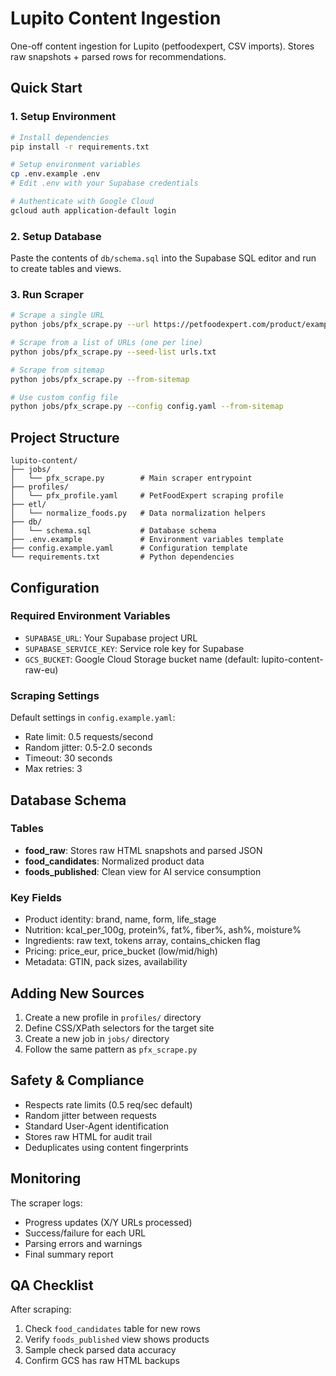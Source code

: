 # Lupito Content Ingestion

One-off content ingestion for Lupito (petfoodexpert, CSV imports). Stores raw snapshots + parsed rows for recommendations.

## Quick Start

### 1. Setup Environment

```bash
# Install dependencies
pip install -r requirements.txt

# Setup environment variables
cp .env.example .env
# Edit .env with your Supabase credentials

# Authenticate with Google Cloud
gcloud auth application-default login
```

### 2. Setup Database

Paste the contents of `db/schema.sql` into the Supabase SQL editor and run to create tables and views.

### 3. Run Scraper

```bash
# Scrape a single URL
python jobs/pfx_scrape.py --url https://petfoodexpert.com/product/example

# Scrape from a list of URLs (one per line)
python jobs/pfx_scrape.py --seed-list urls.txt

# Scrape from sitemap
python jobs/pfx_scrape.py --from-sitemap

# Use custom config file
python jobs/pfx_scrape.py --config config.yaml --from-sitemap
```

## Project Structure

```
lupito-content/
├── jobs/
│   └── pfx_scrape.py        # Main scraper entrypoint
├── profiles/
│   └── pfx_profile.yaml     # PetFoodExpert scraping profile
├── etl/
│   └── normalize_foods.py   # Data normalization helpers
├── db/
│   └── schema.sql           # Database schema
├── .env.example             # Environment variables template
├── config.example.yaml      # Configuration template
└── requirements.txt         # Python dependencies
```

## Configuration

### Required Environment Variables

- `SUPABASE_URL`: Your Supabase project URL
- `SUPABASE_SERVICE_KEY`: Service role key for Supabase
- `GCS_BUCKET`: Google Cloud Storage bucket name (default: lupito-content-raw-eu)

### Scraping Settings

Default settings in `config.example.yaml`:
- Rate limit: 0.5 requests/second
- Random jitter: 0.5-2.0 seconds
- Timeout: 30 seconds
- Max retries: 3

## Database Schema

### Tables

- **food_raw**: Stores raw HTML snapshots and parsed JSON
- **food_candidates**: Normalized product data
- **foods_published**: Clean view for AI service consumption

### Key Fields

- Product identity: brand, name, form, life_stage
- Nutrition: kcal_per_100g, protein%, fat%, fiber%, ash%, moisture%
- Ingredients: raw text, tokens array, contains_chicken flag
- Pricing: price_eur, price_bucket (low/mid/high)
- Metadata: GTIN, pack sizes, availability

## Adding New Sources

1. Create a new profile in `profiles/` directory
2. Define CSS/XPath selectors for the target site
3. Create a new job in `jobs/` directory
4. Follow the same pattern as `pfx_scrape.py`

## Safety & Compliance

- Respects rate limits (0.5 req/sec default)
- Random jitter between requests
- Standard User-Agent identification
- Stores raw HTML for audit trail
- Deduplicates using content fingerprints

## Monitoring

The scraper logs:
- Progress updates (X/Y URLs processed)
- Success/failure for each URL
- Parsing errors and warnings
- Final summary report

## QA Checklist

After scraping:
1. Check `food_candidates` table for new rows
2. Verify `foods_published` view shows products
3. Sample check parsed data accuracy
4. Confirm GCS has raw HTML backups